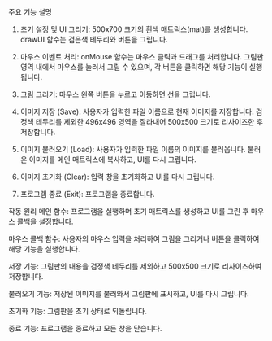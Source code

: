 주요 기능 설명

1. 초기 설정 및 UI 그리기:
500x700 크기의 흰색 매트릭스(mat)를 생성합니다.
drawUI 함수는 검은색 테두리와 버튼을 그립니다.

2. 마우스 이벤트 처리:
onMouse 함수는 마우스 클릭과 드래그를 처리합니다.
그림판 영역 내에서 마우스를 눌러서 그릴 수 있으며, 각 버튼을 클릭하면 해당 기능이 실행됩니다.

3. 그림 그리기:
마우스 왼쪽 버튼을 누르고 이동하면 선을 그립니다.

4. 이미지 저장 (Save):
사용자가 입력한 파일 이름으로 현재 이미지를 저장합니다.
검정색 테두리를 제외한 496x496 영역을 잘라내어 500x500 크기로 리사이즈한 후 저장합니다.

5. 이미지 불러오기 (Load):
사용자가 입력한 파일 이름의 이미지를 불러옵니다.
불러온 이미지를 메인 매트릭스에 복사하고, UI를 다시 그립니다.

6. 이미지 초기화 (Clear):
입력 창을 초기화하고 UI를 다시 그립니다.

7. 프로그램 종료 (Exit):
프로그램을 종료합니다.

작동 원리
메인 함수:
프로그램을 실행하며 초기 매트릭스를 생성하고 UI를 그린 후 마우스 콜백을 설정합니다.

마우스 콜백 함수:
사용자의 마우스 입력을 처리하여 그림을 그리거나 버튼을 클릭하여 해당 기능을 실행합니다.

저장 기능:
그림판의 내용을 검정색 테두리를 제외하고 500x500 크기로 리사이즈하여 저장합니다.

불러오기 기능:
저장된 이미지를 불러와서 그림판에 표시하고, UI를 다시 그립니다.

초기화 기능:
그림판을 초기 상태로 되돌립니다.

종료 기능:
프로그램을 종료하고 모든 창을 닫습니다.
